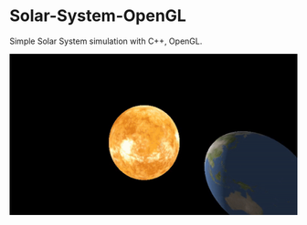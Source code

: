 # Solar-System-OpenGL
Simple Solar System simulation with C++, OpenGL.

<img src="https://github.com/Danial-Kord/Danial-Kord.github.io/blob/NewDesign/images/solarSystem.gif?raw=true" />
